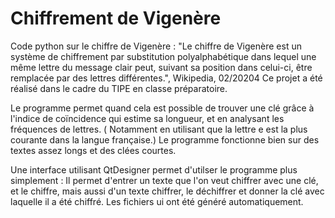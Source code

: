 # Chiffrement de Vigenère
Code python sur le chiffre de Vigenère : "Le chiffre de Vigenère est un système de chiffrement par substitution polyalphabétique dans lequel une même lettre du message clair peut, suivant sa position dans celui-ci, être remplacée par des lettres différentes.", Wikipedia, 02/20204
Ce projet a été réalisé dans le cadre du TIPE en classe préparatoire.

Le programme permet quand cela est possible de trouver une clé  grâce à l'indice de coïncidence qui estime sa longueur, et en analysant les fréquences de lettres. ( Notamment en utilisant que la lettre e est la plus courante dans la langue française.) Le programme fonctionne bien sur des textes assez longs et des clées courtes.

Une interface utilisant QtDesigner permet d'utilser le programme plus simplement : Il permet d'entrer un texte que l'on veut chiffrer avec une clé, et le chiffre, mais aussi d'un texte chiffrer, le déchiffrer et donner la clé avec laquelle il a été chiffré. Les fichiers ui ont été généré automatiquement. 

